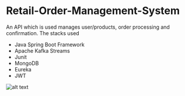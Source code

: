 # Retail-Order-Management-System

An API which is used manages user/products, order processing and confirmation.
The stacks used 
- Java Spring Boot Framework
- Apache Kafka Streams
- Junit
- MongoDB
- Eureka
- JWT

![alt text](https://github.com/karthiknathan06/Retail-Order-Management-System/blob/master/FutureEnhancement.jpg)
